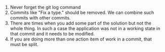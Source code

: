 1. Never forget the git log command
2. Commits like "Fix a type." should be removed. We can combine such commits with other commits.
3. There are times when you add some part of the solution but not the whole thing. In such a case the application was not in a working state in that commit and it needs to be modified.
4. If you are doing more than one action item of work in a commit, that must be split.